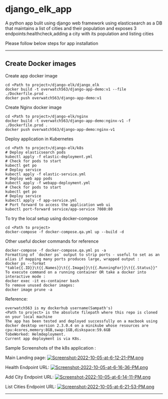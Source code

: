 # django_elk_app
A python app bulit using django web framework using elasticsearch as a DB that maintains a list of cities and their population and exposes 3 endpoints:healthcheck,adding a city with its population and listing cities

Please follow below steps for app installation

---


## Create Docker images
Create app docker image
```
cd <Path to project>/django-elk/django_elk
docker build -t overwatch563/django-app-demo:v1 --file ./Dockerfile.prod .  
docker push overwatch563/django-app-demo:v1
```

Create Nginx docker image
```
cd <Path to project>/django-elk/nginx
docker build -t overwatch563/django-app-demo:nginx-v1 -f ./Dockerfile.prod .
docker push overwatch563/django-app-demo:nginx-v1
```

Deploy application in Kubernetes
```
cd <Path to project>/django-elk/k8s
# Deploy elasticsearch pods
kubectl apply -f elastic-deployment.yml
# Check for pods to start 
kubectl get po
# Deploy service 
kubectl apply -f elastic-service.yml
# Deploy web app pods
kubectl apply -f webapp-deployment.yml
# Check for pods to start 
kubectl get po
# Deploy service 
kubectl apply -f app-service.yml
# Port forward to access the application web ui
kubectl port-forward service/app-service 7080:80
```

To try the local setup using docker-compose
```
cd <Path to project>
docker-compose -f docker-compose.qa.yml up --build -d

```

Other useful docker commands for reference
```
docker-compose -f docker-compose.qa.yml ps -a
Formatting of `docker ps` output to strip ports - useful to set as an alias if mapping many ports produces large, wrapped output :
docker ps --format "table{{.ID}}\t{{.Names}}\t{{.Image}}\t{{.RunningFor}}\t{{.Status}}"
To execute command on a running container OR take a docker into interactive mode :
docker exec -it es-container bash
To remove unused docker images:
docker image prune -a
```
Reference:
```
overwatch563 is my dockerhub username(Sampath's)
<Path to project> is the absolute filepath where this repo is cloned on your local machine
The app has been tested and deployed successfully on a macbook using docker desktop version 2.3.0.4 on a minikube whose resources are cpu:4cores,memory:8GB,swap:1GB,diskspace:59.6GB
TobeWorked: Helmdeployment.
Current app deployment is via K8s.
```
Sample Screenshots of the k8s application :

Main Landing page:
[![Screenshot-2022-10-05-at-6-12-21-PM.png](https://i.postimg.cc/BnLHv57b/Screenshot-2022-10-05-at-6-12-21-PM.png)](https://postimg.cc/hXnfymBR)

Health Endpoint URL:
[![Screenshot-2022-10-05-at-6-16-36-PM.png](https://i.postimg.cc/LXMbD8gk/Screenshot-2022-10-05-at-6-16-36-PM.png)](https://postimg.cc/B8MpQsgt)

Add City Endpoint URL:
[![Screenshot-2022-10-05-at-6-14-11-PM.png](https://i.postimg.cc/t4jnX06S/Screenshot-2022-10-05-at-6-14-11-PM.png)](https://postimg.cc/Wh51nHXg)

List Cities Endpoint URL:
[![Screenshot-2022-10-05-at-6-21-53-PM.png](https://i.postimg.cc/WbRxbS1Y/Screenshot-2022-10-05-at-6-21-53-PM.png)](https://postimg.cc/14HvvG6D)

---
